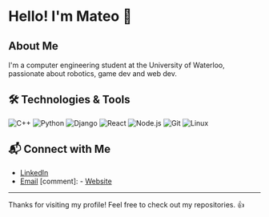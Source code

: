 # Hello! I'm Mateo 👋

## About Me
I'm a computer engineering student at the University of Waterloo, passionate about robotics, game dev and web dev.

## 🛠️ Technologies & Tools
![C++](https://img.shields.io/badge/-C++-00599C?style=flat&logo=cplusplus&logoColor=ffffff)
![Python](https://img.shields.io/badge/-Python-3776AB?style=flat&logo=python&logoColor=ffffff)
![Django](https://img.shields.io/badge/-Django-092E20?style=flat&logo=django&logoColor=ffffff)
![React](https://img.shields.io/badge/-React-61DAFB?style=flat&logo=react&logoColor=000000)
![Node.js](https://img.shields.io/badge/-Node.js-339933?style=flat&logo=node.js&logoColor=ffffff)
![Git](https://img.shields.io/badge/-Git-F05032?style=flat&logo=git&logoColor=ffffff)
![Linux](https://img.shields.io/badge/-Linux-FCC624?style=flat&logo=linux&logoColor=000000)

## 📬 Connect with Me

- [LinkedIn](https://www.linkedin.com/in/MateoYa/)
- [Email](mailto:mateo.e.yajure@gmail.com)
[comment]: - [Website](https://www.mateo.yajure.com/)

---

Thanks for visiting my profile! Feel free to check out my repositories. 👍
